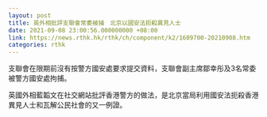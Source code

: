 ```yaml
---
layout: post
title: 英外相批評支聯會常委被捕　北京以國安法扼殺異見人士
date: 2021-09-08 23:00:56.000000000 +08:00
link: https://news.rthk.hk/rthk/ch/component/k2/1609700-20210908.htm
categories: rthk
---
```


支聯會在限期前沒有按警方國安處要求提交資料，支聯會副主席鄒幸彤及3名常委被警方國安處拘捕。

英國外相藍韜文在社交網站批評香港警方的做法，是北京當局利用國安法扼殺香港異見人士和瓦解公民社會的又一例證。
